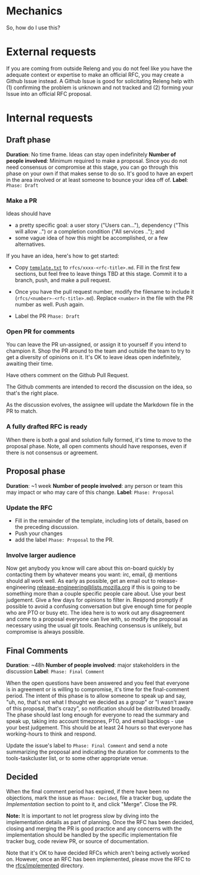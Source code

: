 # Mechanics

So, how do I use this?

# External requests

If you are coming from outside Releng and you do not feel like you have the adequate context or expertise to make an official RFC, you may create a Github Issue instead.
A Github Issue is good for solicitating Releng help with (1) confirming the problem is unknown and not tracked and (2) forming your Issue into an official RFC proposal.

# Internal requests

## Draft phase

**Duration**: No time frame. Ideas can stay open indefinitely
**Number of people involved**: Minimum required to make a proposal. Since you do not need consensus or compromise at this stage, you can go through this phase on your own if that makes sense to do so. It's good to have an expert in the area involved or at least someone to bounce your idea off of.
**Label**: `Phase: Draft`

### Make a PR

Ideas should have
 * a pretty specific goal: a user story ("Users can..."), dependency ("This will allow ..") or a completion condition ("All services .."); and
 * some vague idea of how this might be accomplished, or a few alternatives.

If you have an idea, here's how to get started:

* Copy [`template.txt`](rfcs/template.txt) to `rfcs/xxxx-<rfc-title>.md`.
  Fill in the first few sections, but feel free to leave things TBD at this stage.
  Commit it to a branch, push, and make a pull request.

* Once you have the pull request number, modify the filename to include it (`rfcs/<number>-<rfc-title>.md`).
  Replace `<number>` in the file with the PR number as well.
  Push again.

* Label the PR `Phase: Draft`

### Open PR for comments

You can leave the PR un-assigned, or assign it to yourself if you intend to champion it.
Shop the PR around to the team and outside the team to try to get a diversity of opinions on it.
It's OK to leave ideas open indefinitely, awaiting their time.

Have others comment on the Github Pull Request.

The Github comments are intended to record the discussion on the idea, so that's the right place.

As the discussion evolves, the assignee will update the Markdown file in the PR to match.

### A fully drafted RFC is ready

When there is both a goal and solution fully formed, it's time to move to the proposal phase. Note, all open comments should have responses, even if there is not consensus or agreement.

## Proposal phase

**Duration**: ~1 week
**Number of people involved**: any person or team this may impact or who may care of this change. 
**Label**: `Phase: Proposal`

### Update the RFC

* Fill in the remainder of the template, including lots of details, based on the preceding discussion.
* Push your changes
* add the label `Phase: Proposal` to the PR.

### Involve larger audience

Now get anybody you know will care about this on-board quickly by contacting them by whatever means you want: irc, email, @ mentions should all work well.  As early as possible, get an email out to release-engineering <release-engineering@lists.mozilla.org> if this is going to be something more than a couple specific people care about. Use your best judgement.  Give a few days for opinions to filter in. Respond promptly if possible to avoid a confusing conversation but give enough time for people who are PTO or busy etc. The idea here is to work out any disagreement and come to a proposal everyone can live with, so modify the proposal as necessary using the usual git tools. Reaching consensus is unlikely, but compromise is always possible.

## Final Comments

**Duration**: ~48h
**Number of people involved**: major stakeholders in the discussion
**Label**: `Phase: Final Comment`

When the open questions have been answered and you feel that everyone is in agreement or is willing to compromise, it's time for the final-comment period.  The intent of this phase is to allow someone to speak up and say, "uh, no, that's not what I thought we decided as a group" or "I wasn't aware of this proposal, that's crazy", so notification should be distributed broadly.  The phase should last long enough for everyone to read the summary and speak up, taking into account timezones, PTO, and email backlogs - use your best judgement.  This should be at least 24 hours so that everyone has working-hours to think and respond.

Update the issue's label to `Phase: Final Comment` and send a note summarizing the proposal and indicating the duration for comments to the tools-taskcluster list, or to some other appropriate venue.

## Decided

When the final comment period has expired, if there have been no objections, mark the issue as `Phase: Decided`, file a tracker bug, update the *Implementation* section to point to it, and click "Merge". Close the PR.

**Note:** It is important to not let progress slow by diving into the implementation details as part of planning. Once the RFC has been decided, closing and merging the PR is good practice and any concerns with the implementation should be handled by the specific implementation file tracker bug, code review PR, or source of documentation.

Note that it's OK to have decided RFCs which aren't being actively worked on. However, once an RFC has been implemented, please move the RFC to the [rfcs/implemented](rfcs/implemented) directory.
